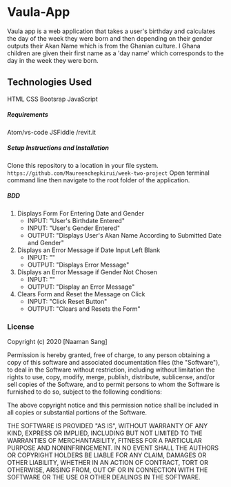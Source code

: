 # Vaula-App
Vaula app is a web application that takes a user's birthday and calculates the day of the week they were born and then depending on their gender outputs their Akan Name which is from the Ghanian culture. I Ghana children are given their first name as a 'day name' which corresponds to the day in the week they were born.
## Technologies Used

HTML
CSS
Bootsrap
JavaScript
##### Requirements
Atom/vs-code
JSFiddle /revit.it

##### Setup Instructions and Installation

Clone this repository to a location in your file system. `https://github.com/Maureenchepkirui/week-two-project`
Open terminal command line then navigate to the root folder of the application. 

##### BDD

1. Displays Form For Entering Date and Gender
   - INPUT: "User's Birthdate Entered"
   - INPUT: "User's Gender Entered"
   - OUTPUT: "Displays User's Akan Name According to Submitted Date and Gender"
2. Displays an Error Message if Date Input Left Blank
   - INPUT: ""
   - OUTPUT: "Displays Error Message"
3. Displays an Error Message if Gender Not Chosen
   - INPUT: ""
   - OUTPUT: "Display an Error Message"
4. Clears Form and Reset the Message on Click
   - INPUT: "Click Reset Button"
   - OUTPUT: "Clears and Resets the Form"




### License

Copyright (c) 2020 [Naaman Sang]

Permission is hereby granted, free of charge, to any person obtaining a copy of this software and associated documentation files (the "Software"), to deal in the Software without restriction, including without limitation the rights to use, copy, modify, merge, publish, distribute, sublicense, and/or sell copies of the Software, and to permit persons to whom the Software is furnished to do so, subject to the following conditions:

The above copyright notice and this permission notice shall be included in all copies or substantial portions of the Software.

THE SOFTWARE IS PROVIDED "AS IS", WITHOUT WARRANTY OF ANY KIND, EXPRESS OR IMPLIED, INCLUDING BUT NOT LIMITED TO THE WARRANTIES OF MERCHANTABILITY, FITNESS FOR A PARTICULAR PURPOSE AND NONINFRINGEMENT. IN NO EVENT SHALL THE AUTHORS OR COPYRIGHT HOLDERS BE LIABLE FOR ANY CLAIM, DAMAGES OR OTHER LIABILITY, WHETHER IN AN ACTION OF CONTRACT, TORT OR OTHERWISE, ARISING FROM, OUT OF OR IN CONNECTION WITH THE SOFTWARE OR THE USE OR OTHER DEALINGS IN THE SOFTWARE.
